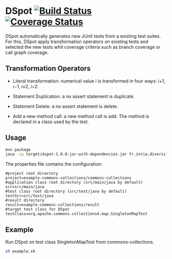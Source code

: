 DSpot [![Build Status](https://travis-ci.org/STAMP-project/dspot.svg?branch=master)](https://travis-ci.org/DIVERSIFY-project/dspot)[![Coverage Status](https://coveralls.io/repos/github/STAMP-project/dspot/badge.svg?branch=master)](https://coveralls.io/github/STAMP-project/dspot?branch=master)
=====================================================================================================================
DSpot automatically generates new JUnit tests from a existing test suites. For this, DSpot apply transformation operators on existing tests and selected the new tests  whit coverage criteria such as branch coverage or call graph coverage.


Transformation Operators
------------------

- Literal transformation: numerical value i is transformed in four ways: i+1, i−1, i×2, i÷2.

- Statement Duplication: a no assert statement is duplicate. 

- Statement Delete: a no assert statement is delete.

- Add a new method call: a new method call is add. The method is declared in a class used by the test. 

## Usage
```sh
mvn package
java -cp target/dspot-1.0.0-jar-with-dependencies.jar fr.inria.diversify.dspot.DSpot conf.properties
```

The properties file contains the configuration:
```properties
#project root directory
project=example-commons-collections/commons-collections
#application class root directory (src/main/java by default)
scr=src/main/java
#test class root directory (src/test/java by default)
testScr=src/test/java
#result directory
result=example-commons-collections/result
#target test class for DSpot
testClass=org.apache.commons.collections4.map.SingletonMapTest
```


Example
-------
Run DSpot on test class SingletonMapTest from commons-collections. 

```sh
sh example.sh
```
